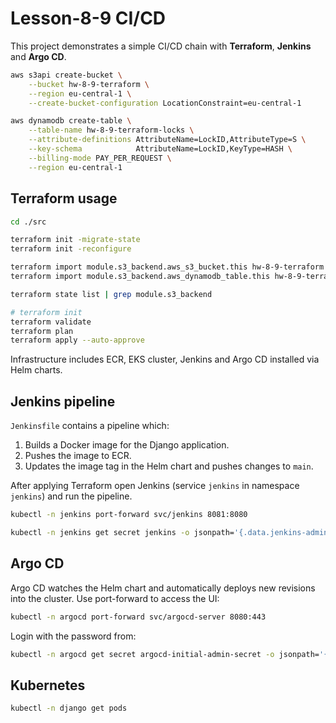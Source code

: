 # Lesson-8-9 CI/CD

This project demonstrates a simple CI/CD chain with **Terraform**, **Jenkins** and **Argo CD**.

```bash
aws s3api create-bucket \
    --bucket hw-8-9-terraform \
    --region eu-central-1 \
    --create-bucket-configuration LocationConstraint=eu-central-1

aws dynamodb create-table \
    --table-name hw-8-9-terraform-locks \
    --attribute-definitions AttributeName=LockID,AttributeType=S \
    --key-schema            AttributeName=LockID,KeyType=HASH \
    --billing-mode PAY_PER_REQUEST \
    --region eu-central-1
```

## Terraform usage

```bash
cd ./src

terraform init -migrate-state
terraform init -reconfigure

terraform import module.s3_backend.aws_s3_bucket.this hw-8-9-terraform
terraform import module.s3_backend.aws_dynamodb_table.this hw-8-9-terraform-locks

terraform state list | grep module.s3_backend
```

```bash
# terraform init
terraform validate
terraform plan
terraform apply --auto-approve
```

Infrastructure includes ECR, EKS cluster, Jenkins and Argo CD installed via Helm charts.

## Jenkins pipeline

`Jenkinsfile` contains a pipeline which:

1. Builds a Docker image for the Django application.
2. Pushes the image to ECR.
3. Updates the image tag in the Helm chart and pushes changes to `main`.

After applying Terraform open Jenkins (service `jenkins` in namespace `jenkins`) and run the pipeline.

```bash
kubectl -n jenkins port-forward svc/jenkins 8081:8080

kubectl -n jenkins get secret jenkins -o jsonpath='{.data.jenkins-admin-password}' | base64 -d
```

## Argo CD

Argo CD watches the Helm chart and automatically deploys new revisions into the cluster. Use port-forward to access the UI:

```bash
kubectl -n argocd port-forward svc/argocd-server 8080:443
```

Login with the password from:

```bash
kubectl -n argocd get secret argocd-initial-admin-secret -o jsonpath='{.data.password}' | base64 -d
```

## Kubernetes

```bash
kubectl -n django get pods
```
